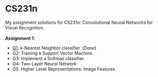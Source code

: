 # CS231n
My assignment solutions for CS231n: Convolutional Neural Networks for Visual Recognition.
</br>
</br>
**Assignment 1:**
- [Q1](https://github.com/vahid-pezeshki/CS231n/blob/main/assignment1/knn.ipynb): k-Nearest Neighbor classifier. (*Done*)
- Q2: Training a Support Vector Machine.
- Q3: Implement a Softmax classifier.
- Q4: Two-Layer Neural Network.
- Q5: Higher Level Representations: Image Features.
